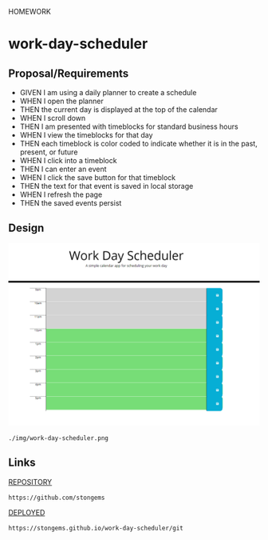 

HOMEWORK 
# work-day-scheduler

## Proposal/Requirements
*   GIVEN I am using a daily planner to create a schedule
*   WHEN I open the planner
*   THEN the current day is displayed at the top of the calendar
*   WHEN I scroll down
*   THEN I am presented with timeblocks for standard business hours
*   WHEN I view the timeblocks for that day
*   THEN each timeblock is color coded to indicate whether it is in the past, present, or future
*   WHEN I click into a timeblock
*   THEN I can enter an event
*   WHEN I click the save button for that timeblock
*   THEN the text for that event is saved in local storage
*   WHEN I refresh the page
*   THEN the saved events persist

## Design
![image](./img/work-day-scheduler.png)
```
./img/work-day-scheduler.png 
```
## Links
[REPOSITORY](link.com)
```
https://github.com/stongems
```

[DEPLOYED](link.com)
```
https://stongems.github.io/work-day-scheduler/git 
```
